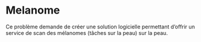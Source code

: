 # Melanome
Ce problème demande de créer une solution logicielle permettant d’offrir un service de scan des mélanomes (tâches sur la peau) sur la peau.
